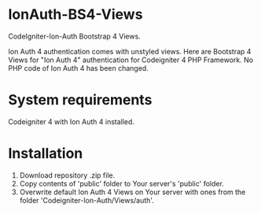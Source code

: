 # IonAuth-BS4-Views

CodeIgniter-Ion-Auth Bootstrap 4 Views.

Ion Auth 4 authentication comes with unstyled views.
Here are Bootstrap 4 Views for "Ion Auth 4" authentication for Codeigniter 4 PHP Framework.
No PHP code of Ion Auth 4 has been changed.

# System requirements

Codeigniter 4 with Ion Auth 4 installed.

# Installation

1. Download repository .zip file.
2. Copy contents of 'public' folder to Your server's 'public' folder.
3. Overwrite default Ion Auth 4 Views on Your server with ones from the folder 'Codeigniter-Ion-Auth/Views/auth'.
